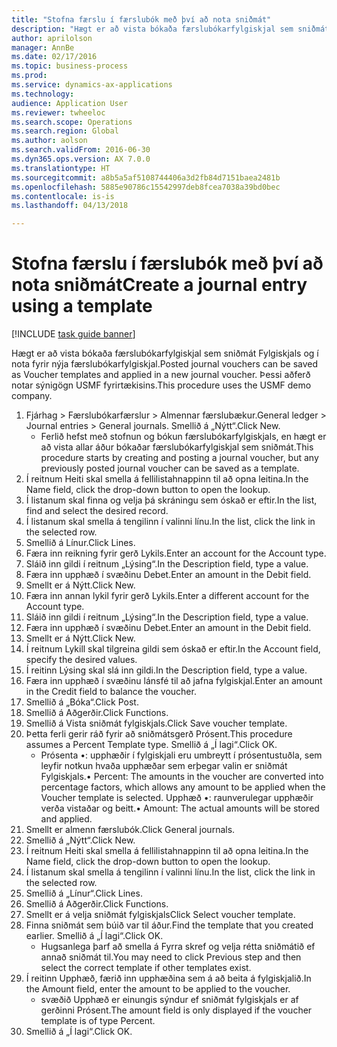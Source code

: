 ```yaml
--- 
title: "Stofna færslu í færslubók með því að nota sniðmát"
description: "Hægt er að vista bókaða færslubókarfylgiskjal sem sniðmát Fylgiskjals og í nota fyrir nýja færslubókarfylgiskjal."
author: aprilolson
manager: AnnBe
ms.date: 02/17/2016
ms.topic: business-process
ms.prod: 
ms.service: dynamics-ax-applications
ms.technology: 
audience: Application User
ms.reviewer: twheeloc
ms.search.scope: Operations
ms.search.region: Global
ms.author: aolson
ms.search.validFrom: 2016-06-30
ms.dyn365.ops.version: AX 7.0.0
ms.translationtype: HT
ms.sourcegitcommit: a8b5a5af5108744406a3d2fb84d7151baea2481b
ms.openlocfilehash: 5885e90786c15542997deb8fcea7038a39bd0bec
ms.contentlocale: is-is
ms.lasthandoff: 04/13/2018

---
```

# <a name="create-a-journal-entry-using-a-template"></a><span data-ttu-id="a29cc-103">Stofna færslu í færslubók með því að nota sniðmát</span><span class="sxs-lookup"><span data-stu-id="a29cc-103">Create a journal entry using a template</span></span>

[!INCLUDE [task guide banner](../../includes/task-guide-banner.md)]

<span data-ttu-id="a29cc-104">Hægt er að vista bókaða færslubókarfylgiskjal sem sniðmát Fylgiskjals og í nota fyrir nýja færslubókarfylgiskjal.</span><span class="sxs-lookup"><span data-stu-id="a29cc-104">Posted journal vouchers can be saved as Voucher templates and applied in a new journal voucher.</span></span> <span data-ttu-id="a29cc-105">Þessi aðferð notar sýnigögn USMF fyrirtækisins.</span><span class="sxs-lookup"><span data-stu-id="a29cc-105">This procedure uses the USMF demo company.</span></span>

1. <span data-ttu-id="a29cc-106">Fjárhag > Færslubókarfærslur > Almennar færslubækur.</span><span class="sxs-lookup"><span data-stu-id="a29cc-106">General ledger > Journal entries > General journals.</span></span> <span data-ttu-id="a29cc-107">Smellið á „Nýtt“.</span><span class="sxs-lookup"><span data-stu-id="a29cc-107">Click New.</span></span>
    * <span data-ttu-id="a29cc-108">Ferlið hefst með stofnun og bókun færslubókarfylgiskjals, en hægt er að vista allar áður bókaðar færslubókarfylgiskjal sem sniðmát.</span><span class="sxs-lookup"><span data-stu-id="a29cc-108">This procedure starts by creating and posting a journal voucher, but any previously posted journal voucher can be saved as a template.</span></span>  
2. <span data-ttu-id="a29cc-109">Í reitnum Heiti skal smella á fellilistahnappinn til að opna leitina.</span><span class="sxs-lookup"><span data-stu-id="a29cc-109">In the Name field, click the drop-down button to open the lookup.</span></span>
3. <span data-ttu-id="a29cc-110">Í listanum skal finna og velja þá skráningu sem óskað er eftir.</span><span class="sxs-lookup"><span data-stu-id="a29cc-110">In the list, find and select the desired record.</span></span>
4. <span data-ttu-id="a29cc-111">Í listanum skal smella á tengilinn í valinni línu.</span><span class="sxs-lookup"><span data-stu-id="a29cc-111">In the list, click the link in the selected row.</span></span>
5. <span data-ttu-id="a29cc-112">Smellið á Línur.</span><span class="sxs-lookup"><span data-stu-id="a29cc-112">Click Lines.</span></span>
6. <span data-ttu-id="a29cc-113">Færa inn reikning fyrir gerð Lykils.</span><span class="sxs-lookup"><span data-stu-id="a29cc-113">Enter an account for the Account type.</span></span>
7. <span data-ttu-id="a29cc-114">Sláið inn gildi í reitnum „Lýsing“.</span><span class="sxs-lookup"><span data-stu-id="a29cc-114">In the Description field, type a value.</span></span>
8. <span data-ttu-id="a29cc-115">Færa inn upphæð í svæðinu Debet.</span><span class="sxs-lookup"><span data-stu-id="a29cc-115">Enter an amount in the Debit field.</span></span>
9. <span data-ttu-id="a29cc-116">Smellt er á Nýtt.</span><span class="sxs-lookup"><span data-stu-id="a29cc-116">Click New.</span></span>
10. <span data-ttu-id="a29cc-117">Færa inn annan lykil fyrir gerð Lykils.</span><span class="sxs-lookup"><span data-stu-id="a29cc-117">Enter a different account for the Account type.</span></span>
11. <span data-ttu-id="a29cc-118">Sláið inn gildi í reitnum „Lýsing“.</span><span class="sxs-lookup"><span data-stu-id="a29cc-118">In the Description field, type a value.</span></span>
12. <span data-ttu-id="a29cc-119">Færa inn upphæð í svæðinu Debet.</span><span class="sxs-lookup"><span data-stu-id="a29cc-119">Enter an amount in the Debit field.</span></span>
13. <span data-ttu-id="a29cc-120">Smellt er á Nýtt.</span><span class="sxs-lookup"><span data-stu-id="a29cc-120">Click New.</span></span>
14. <span data-ttu-id="a29cc-121">Í reitnum Lykill skal tilgreina gildi sem óskað er eftir.</span><span class="sxs-lookup"><span data-stu-id="a29cc-121">In the Account field, specify the desired values.</span></span>
15. <span data-ttu-id="a29cc-122">Í reitinn Lýsing skal slá inn gildi.</span><span class="sxs-lookup"><span data-stu-id="a29cc-122">In the Description field, type a value.</span></span>
16. <span data-ttu-id="a29cc-123">Færa inn upphæð í svæðinu lánsfé til að jafna fylgiskjal.</span><span class="sxs-lookup"><span data-stu-id="a29cc-123">Enter an amount in the Credit field to balance the voucher.</span></span>
17. <span data-ttu-id="a29cc-124">Smellið á „Bóka“.</span><span class="sxs-lookup"><span data-stu-id="a29cc-124">Click Post.</span></span>
18. <span data-ttu-id="a29cc-125">Smellið á Aðgerðir.</span><span class="sxs-lookup"><span data-stu-id="a29cc-125">Click Functions.</span></span>
19. <span data-ttu-id="a29cc-126">Smellið á Vista sniðmát fylgiskjals.</span><span class="sxs-lookup"><span data-stu-id="a29cc-126">Click Save voucher template.</span></span>
20. <span data-ttu-id="a29cc-127">Þetta ferli gerir ráð fyrir að sniðmátsgerð Prósent.</span><span class="sxs-lookup"><span data-stu-id="a29cc-127">This procedure assumes a Percent Template type.</span></span> <span data-ttu-id="a29cc-128">Smellið á „Í lagi“.</span><span class="sxs-lookup"><span data-stu-id="a29cc-128">Click OK.</span></span>
    * <span data-ttu-id="a29cc-129">Prósenta •: upphæðir í fylgiskjali eru umbreytt í prósentustuðla, sem leyfir notkun hvaða upphæðar sem erþegar valin er sniðmát Fylgiskjals.</span><span class="sxs-lookup"><span data-stu-id="a29cc-129">• Percent: The amounts in the voucher are converted into percentage factors, which allows any amount to be applied when the Voucher template is selected.</span></span>  <span data-ttu-id="a29cc-130">Upphæð •: raunverulegar upphæðir verða vistaðar og beitt.</span><span class="sxs-lookup"><span data-stu-id="a29cc-130">• Amount: The actual amounts will be stored and applied.</span></span>  
21. <span data-ttu-id="a29cc-131">Smellt er almenn færslubók.</span><span class="sxs-lookup"><span data-stu-id="a29cc-131">Click General journals.</span></span>
22. <span data-ttu-id="a29cc-132">Smellið á „Nýtt“.</span><span class="sxs-lookup"><span data-stu-id="a29cc-132">Click New.</span></span>
23. <span data-ttu-id="a29cc-133">Í reitnum Heiti skal smella á fellilistahnappinn til að opna leitina.</span><span class="sxs-lookup"><span data-stu-id="a29cc-133">In the Name field, click the drop-down button to open the lookup.</span></span>
24. <span data-ttu-id="a29cc-134">Í listanum skal smella á tengilinn í valinni línu.</span><span class="sxs-lookup"><span data-stu-id="a29cc-134">In the list, click the link in the selected row.</span></span>
25. <span data-ttu-id="a29cc-135">Smellið á „Línur“.</span><span class="sxs-lookup"><span data-stu-id="a29cc-135">Click Lines.</span></span>
26. <span data-ttu-id="a29cc-136">Smellið á Aðgerðir.</span><span class="sxs-lookup"><span data-stu-id="a29cc-136">Click Functions.</span></span>
27. <span data-ttu-id="a29cc-137">Smellt er á velja sniðmát fylgiskjals</span><span class="sxs-lookup"><span data-stu-id="a29cc-137">Click Select voucher template.</span></span>
28. <span data-ttu-id="a29cc-138">Finna sniðmát sem búið var til áður.</span><span class="sxs-lookup"><span data-stu-id="a29cc-138">Find the template that you created earlier.</span></span> <span data-ttu-id="a29cc-139">Smellið á „Í lagi“.</span><span class="sxs-lookup"><span data-stu-id="a29cc-139">Click OK.</span></span>
    * <span data-ttu-id="a29cc-140">Hugsanlega þarf að smella á Fyrra skref og velja rétta sniðmátið ef annað sniðmát til.</span><span class="sxs-lookup"><span data-stu-id="a29cc-140">You may need to click Previous step and then select the correct template if other templates exist.</span></span>  
29. <span data-ttu-id="a29cc-141">Í reitinn Upphæð, færið inn upphæðina sem á að beita á fylgiskjalið.</span><span class="sxs-lookup"><span data-stu-id="a29cc-141">In the Amount field, enter the amount to be applied to the voucher.</span></span>
    * <span data-ttu-id="a29cc-142">svæðið Upphæð er einungis sýndur ef sniðmát fylgiskjals er af gerðinni Prósent.</span><span class="sxs-lookup"><span data-stu-id="a29cc-142">The amount field is only displayed if the voucher template is of type Percent.</span></span>  
30. <span data-ttu-id="a29cc-143">Smellið á „Í lagi“.</span><span class="sxs-lookup"><span data-stu-id="a29cc-143">Click OK.</span></span>


